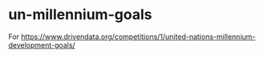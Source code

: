 # un-millennium-goals

For https://www.drivendata.org/competitions/1/united-nations-millennium-development-goals/
